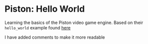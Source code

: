 # Piston: Hello World

Learning the basics of the Piston video game engine. Based on their
`hello_world` example found [ here ]( https://github.com/PistonDevelopers/piston-examples  )

I have added comments to make it more readable
